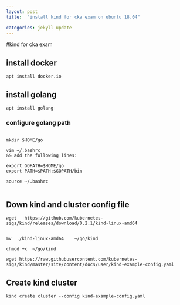 ```yaml
---
layout: post
title:  "install kind for cka exam on ubuntu 18.04"

categories: jekyll update
---
```


#kind for cka exam

## install docker

```
apt install docker.io
```


## install golang

```
apt install golang
```

### configure golang path

```

mkdir $HOME/go

vim ~/.bashrc
&& add the following lines:

export GOPATH=$HOME/go
export PATH=$PATH:$GOPATH/bin

source ~/.bashrc


```
##  Down kind and cluster config file


```
wget   https://github.com/kubernetes-sigs/kind/releases/download/0.2.1/kind-linux-amd64


mv  ./kind-linux-amd64    ~/go/kind

chmod +x  ~/go/kind

```

```
wget https://raw.githubusercontent.com/kubernetes-sigs/kind/master/site/content/docs/user/kind-example-config.yaml
```

## Create kind cluster 


```
kind create cluster --config kind-example-config.yaml
```

